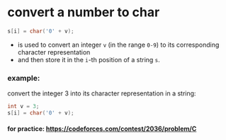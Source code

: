 # convert a number to char 
```cpp
s[i] = char('0' + v);
```
-  is used to convert an integer `v` (in the range `0-9`) to its corresponding character representation
- and then store it in the `i`-th position of a string `s`.
### example:
convert the integer 3 into its character representation in a string:

```cpp
int v = 3;
s[i] = char('0' + v);
```
 #### for practice:  https://codeforces.com/contest/2036/problem/C

